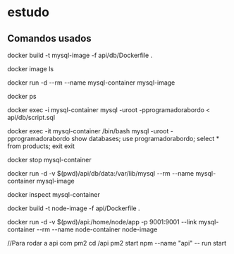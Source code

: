 # estudo

## Comandos usados
docker build -t mysql-image -f api/db/Dockerfile .

docker image ls

docker run -d --rm --name mysql-container mysql-image

docker ps

docker exec -i mysql-container mysql -uroot  -pprogramadorabordo < api/db/script.sql

docker exec -it mysql-container /bin/bash
mysql -uroot -pprogramadorabordo
show databases;
use programadorabordo;
select * from products;
exit
exit

docker stop mysql-container

docker run -d -v $(pwd)/api/db/data:/var/lib/mysql --rm --name mysql-container mysql-image

docker inspect mysql-container

docker build -t node-image -f api/Dockerfile .

docker run -d -v $(pwd)/api:/home/node/app -p 9001:9001 --link mysql-container --rm --name node-container node-image

//Para rodar a api com pm2
cd /api
pm2 start npm --name "api" -- run start


